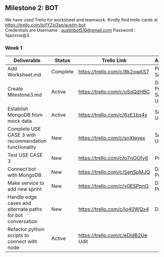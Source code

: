 
## Milestone 2: BOT

We have used Trello for worksheet and teamwork. Kindly find trello cards at https://trello.com/b/fYZsi3se/austin-bot  
Credentials are Username : austinbot510@gmail.com Password : 1qazxsw@3



### Week 1 

| Deliverable   | Status   |  Trello Link |   Assignee
| ------------- | ------------  |  ------------ |   -----------
| Add Worksheet.md       | Complete  | https://trello.com/c/8k2owAS7     |   Prashant, Sandeep
| Create Milestone3.md     | Active  | https://trello.com/c/uSqQzHBC     |   Danish, Prashant, Sandeep, Udit
| Establish MongoDB from mock data     | Active  | https://trello.com/c/6zE1bs4s     |   Sandeep, Udit
| Complete USE CASE 3 with recommendation functionality     | New  | https://trello.com/c/snXteyex     |   Sandeep, Udit
| Test USE CASE 3     | New  | https://trello.com/c/o7nOOfy6     |   Prashant
| Connect bot with MongoDB     | New  | https://trello.com/c/SenSpMJQ     |   Danish, Prashant
| Make service to add new sprint     | New  | https://trello.com/c/v0ESPpnG     |   Danish, Prashant
| Handle edge cases and alternate paths for bot conversation     | New  | https://trello.com/c/Io40WQx4     |   Danish
| Refactor python scripts to connect with node   | Active  | https://trello.com/c/eDldB2Ue  Udit
